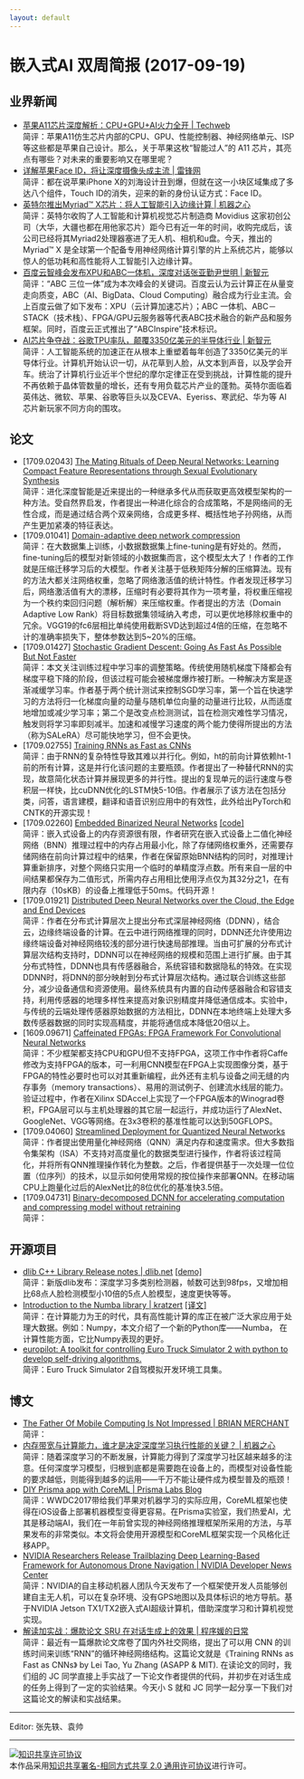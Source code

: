 ```yaml
---
layout: default
---
```


# 嵌入式AI 双周简报 (2017-09-19)

## 业界新闻

- [苹果A11芯片深度解析：CPU+GPU+AI火力全开 | Techweb](http://mo.techweb.com.cn/smarthardware/2017-09-15/2585053.shtml)<br/>
简评：苹果A11仿生芯片内部的CPU、GPU、性能控制器、神经网络单元、ISP等这些都是苹果自己设计。那么，关于苹果这枚“智能过人”的 A11 芯片，其亮点有哪些？对未来的重要影响又在哪里呢？
- [详解苹果Face ID，将让深度摄像头成主流 | 雷锋网](http://weibo.com/ttarticle/p/show?id=2309351000224151799551546525)<br/>
简评：都在说苹果iPhone X的刘海设计丑到爆，但就在这一小块区域集成了多达八个组件，Touch ID的消失，迎来的新的身份认证方式：Face ID。
- [英特尔推出Myriad™ X芯片：将人工智能引入边缘计算 | 机器之心](http://baijiahao.baidu.com/s?id=1578387767070547943&wfr=spider&for=pc)<br/>
简评：英特尔收购了人工智能和计算机视觉芯片制造商 Movidius 这家初创公司（大华，大疆也都在用他家芯片）距今已有近一年的时间，收购完成后，该公司已经将其Myriad2处理器塞进了无人机、相机和u盘。今天，推出的 Myriad™ X 是全球第一个配备专用神经网络计算引擎的片上系统芯片，能够以惊人的低功耗和高性能将人工智能引入边缘计算。
- [百度云智峰会发布XPU和ABC一体机，深度对话张亚勤尹世明 | 新智元](https://baijia.baidu.com/s?id=1578584378318698476&wfr=pc&fr=app_lst)<br/>
简评：“ABC 三位一体”成为本次峰会的关键词。百度云认为云计算正在从量变走向质变，ABC（AI、BigData、Cloud Computing）融合成为行业主流。会上百度云做了如下发布：XPU（云计算加速芯片）；ABC 一体机、ABC－STACK（技术栈）、FPGA/GPU云服务器等代表ABC技术融合的新产品和服务框架。同时，百度云正式推出了“ABCInspire”技术标识。
- [AI芯片争夺战：谷歌TPU率队，颠覆3350亿美元的半导体行业 | 新智元](https://mp.weixin.qq.com/s?timestamp=1505788027&src=3&ver=1&signature=4Fthk6ObFRJ8frRE-L4vtNq0y8cF8kBcAqe5i3PVCgRUS1*F6BobbwKRTqZDqLjZMjKRwmabc4uhKJ1A4RrvDu8Til*qFS5XVEKbkpU8crQ7HCJQQmNJBcwV1uJRvLURHBKTsQieA82sm6R-dPKQm0YUTd*kVuLIXj0AAPEdiiY=)<br />
简评：人工智能系统的加速正在从根本上重塑着每年创造了3350亿美元的半导体行业。计算机开始认识一切，从花草到人脸，从文本到声音，以及学会开车。统治了计算机行业近半个世纪的摩尔定律正在受到挑战，计算性能的提升不再依赖于晶体管数量的增长，还有专用负载芯片产业的蓬勃。英特尔面临着英伟达、微软、苹果、谷歌等巨头以及CEVA、Eyeriss、寒武纪、华为等 AI 芯片新玩家不同方向的围攻。

## 论文

- [1709.02043] [The Mating Rituals of Deep Neural Networks: Learning Compact Feature Representations through Sexual Evolutionary Synthesis](https://arxiv.org/abs/1709.02043)<br/>
简评：进化深度智能是近来提出的一种继承多代从而获取更高效模型架构的一种方法。受自然界启发，作者提出一种进化综合的合成策略，不是网络间的无性合成，而是通过结合两个双亲网络，合成更多样、概括性地子孙网络，从而产生更加紧凑的特征表达。
- [1709.01041] [Domain-adaptive deep network compression](https://arxiv.org/abs/1709.01041)<br/>
简评：在大数据集上训练，小数据数据集上fine-tuning是有好处的。然而，fine-tuning后的模型对新领域的小数据集而言，这个模型太大了！作者的工作就是压缩迁移学习后的大模型。作者关注基于低秩矩阵分解的压缩算法。现有的方法大都关注网络权重，忽略了网络激活值的统计特性。作者发现迁移学习后，网络激活值有大的漂移，压缩时有必要将其作为一项考量，将权重压缩视为一个秩约束回归问题（解析解）来压缩权重。作者提出的方法（Domain Adaptive Low Rank）将目标数据集领域纳入考虑，可以更优地移除权重中的冗余。VGG19的fc6层相比单纯使用截断SVD达到超过4倍的压缩，在忽略不计的准确率损失下，整体参数达到5~20%的压缩。
- [1709.01427] [Stochastic Gradient Descent: Going As Fast As Possible But Not Faster](https://arxiv.org/abs/1709.01427)<br/>
简评：本文关注训练过程中学习率的调整策略。传统使用随机梯度下降都会有梯度平稳下降的阶段，但该过程可能会被梯度爆炸被打断。一种解决方案是逐渐减缓学习率。作者基于两个统计测试来控制SGD学习率，第一个旨在快速学习的方法将归一化梯度向量的动量与随机单位向量的动量进行比较，从而适度地增加或减少学习率；第二个是改变点检测测试，旨在检测灾难性学习情况，触发则将学习率即刻减半。加速和减慢学习速度的两个能力使得所提出的方法（称为SALeRA）尽可能快地学习，但不会更快。
- [1709.02755] [Training RNNs as Fast as CNNs](https://arxiv.org/abs/1709.02755)<br/>
简评：由于RNN的复杂特性导致其难以并行化。例如，ht的前向计算依赖ht-1前的所有计算，这是并行化该问题的主要瓶颈。作者提出了一种替代RNN的实现，故意简化状态计算并展现更多的并行性。提出的复现单元的运行速度与卷积层一样快，比cuDNN优化的LSTM快5-10倍。作者展示了该方法在包括分类，问答，语言建模，翻译和语音识别应用中的有效性，此外给出PyTorch和CNTK的开源实现！
- [1709.02260] [Embedded Binarized Neural Networks](https://arxiv.org/abs/1709.02260) [[code]](https://gitlab.com/htkung/ddnn)<br/>
简评：嵌入式设备上的内存资源很有限，作者研究在嵌入式设备上二值化神经网络（BNN）推理过程中的内存占用最小化，除了存储网络权重外，还需要存储网络在前向计算过程中的结果，作者在保留原始BNN结构的同时，对推理计算重新排序，对整个网络只实用一个临时的单精度浮点数。所有来自一层的中间结果都保存为二值形式，所需内存占用相比使用浮点仅为其32分之1，在有限内存（10sKB）的设备上推理低于50ms。代码开源！
- [1709.01921] [Distributed Deep Neural Networks over the Cloud, the Edge and End Devices](https://arxiv.org/abs/1709.01921)<br/>
简评：作者在分布式计算层次上提出分布式深层神经网络（DDNN），结合云，边缘终端设备的计算。在云中进行网络推理的同时，DDNN还允许使用边缘终端设备对神经网络较浅的部分进行快速局部推理。当由可扩展的分布式计算层次结构支持时，DDNN可以在神经网络的规模和范围上进行扩展。由于其分布式特性，DDNN也具有传感器融合，系统容错和数据隐私的特效。在实现DDNN时，将DNN的部分映射到分布式计算层次结构。通过联合训练这些部分，减少设备通信和资源使用。最终系统具有内置的自动传感器融合和容错支持，利用传感器的地理多样性来提高对象识别精度并降低通信成本。实验中，与传统的云端处理传感器原始数据的方法相比，DDNN在本地终端上处理大多数传感器数据的同时实现高精度，并能将通信成本降低20倍以上。
- [1609.09671] [Caffeinated FPGAs: FPGA Framework For Convolutional Neural Networks](https://arxiv.org/abs/1609.09671)<br/>
简评：不少框架都支持CPU和GPU但不支持FPGA，这项工作中作者将Caffe修改为支持FPGA的版本，可一利用CNN模型在FPGA上实现图像分类，基于FPGA的特性必要时也可以对其重新编程，此外还有主机与设备之间无缝的内存事务（memory transactions）、易用的测试例子、创建流水线层的能力。验证过程中，作者在Xilinx SDAccel上实现了一个FPGA版本的Winograd卷积，FPGA层可以与主机处理器的其它层一起运行，并成功运行了AlexNet、GoogleNet、VGG等网络。在3x3卷积的基准性能可以达到50GFLOPS。
- [1709.04060] [Streamlined Deployment for Quantized Neural Networks](https://arxiv.org/abs/1709.04060)<br/>
简评：作者提出使用量化神经网络（QNN）满足内存和速度需求。但大多数指令集架构（ISA）不支持对高度量化的数据类型进行操作，作者将该过程简化，并将所有QNN推理操作转化为整数。之后，作者提供基于一次处理一位位置（位序列）的技术，以显示如何使用常规的按位操作来部署QNN。在移动端CPU上跑量化过后的AlexNet比的8位优化的基准快3.5倍。
- [1709.04731] [Binary-decomposed DCNN for accelerating computation and compressing model without retraining](https://arxiv.org/abs/1709.04731)<br/>
简评：


## 开源项目

- [dlib C++ Library Release notes | dlib.net](http://dlib.net/release_notes.html) [[demo]](https://www.youtube.com/watch?v=OHbJ7HhbG74)<br/>
简评：新版dlib发布：深度学习多类别检测器，帧数可达到98fps，又增加相比68点人脸检测模型小10倍的5点人脸模型，速度更快等等。
- [Introduction to the Numba library | kratzert](https://kratzert.github.io/2017/09/12/introduction-to-the-numba-library.html) [[译文]](https://yq.aliyun.com/articles/210393)<br/>
简评：在计算能力为王的时代，具有高性能计算的库正在被广泛大家应用于处理大数据。例如：Numpy，本文介绍了一个新的Python库——Numba， 在计算性能方面，它比Numpy表现的更好。
- [europilot: A toolkit for controlling Euro Truck Simulator 2 with python to develop self-driving algorithms.](https://github.com/marshq/europilot)<br/>
简评：Euro Truck Simulator 2自驾模拟开发环境工具集。


## 博文
- [The Father Of Mobile Computing Is Not Impressed | BRIAN MERCHANT](https://www.fastcompany.com/40435064/what-alan-kay-thinks-about-the-iphone-and-technology-now)<br/>
简评：
- [内存带宽与计算能力，谁才是决定深度学习执行性能的关键？ | 机器之心](https://mp.weixin.qq.com/s?__biz=MzA3MzI4MjgzMw==&mid=2650730755&idx=2&sn=0cba3d3b77459e033cf06c29f4c699ae&chksm=871b357db06cbc6bc93fc30f0026309611cb49cd7fa62d1b312d7ebfafafef281cd1d5d99cbb#rd)<br/>
简评：随着深度学习的不断发展，计算能力得到了深度学习社区越来越多的注意。任何深度学习模型，归根到底都是需要跑在设备上的，而模型对设备性能的要求越低，则能得到越多的运用——千万不能让硬件成为模型普及的瓶颈！
- [DIY Prisma app with CoreML | Prisma Labs Blog](https://blog.prismalabs.ai/diy-prisma-app-with-coreml-6b4994cc99e1)<br/>
简评：WWDC2017带给我们苹果对机器学习的实际应用，CoreML框架也使得在iOS设备上部署机器模型变得更容易。在Prisma实验室，我们热爱AI，尤其是移动端AI，我们在一年前曾实现的神经网络推理框架所采用的方法，与苹果发布的非常类似。本文将会使用开源模型和CoreML框架实现一个风格化迁移APP。
- [NVIDIA Researchers Release Trailblazing Deep Learning-Based Framework for Autonomous Drone Navigation | NVIDIA Developer News Center](https://news.developer.nvidia.com/nvidia-researchers-release-trailblazing-deep-learning-based-framework-for-autonomous-drone-navigation/)<br/>
简评：NVIDIA的自主移动机器人团队今天发布了一个框架使开发人员能够创建自主无人机，可以在复杂环境、没有GPS地图以及具体标识的地方导航。基于NVIDIA Jetson TX1/TX2嵌入式AI超级计算机，借助深度学习和计算机视觉实现。
- [解读加实战：爆款论文 SRU 在对话生成上的效果 | 程序媛的日常](https://mp.weixin.qq.com/s/i-EWyn208OQRBvZz2aIu5g)<br/>
简评：最近有一篇爆款论文席卷了国内外社交网络，提出了可以用 CNN 的训练时间来训练“RNN”的循环神经网络结构。这篇论文就是《Training RNNs as Fast as CNNs》 by Lei Tao, Yu Zhang (ASAPP & MIT). 在读论文的同时，我们组的 JC 同学直接上手实战了一下论文作者提供的代码，并初步在对话生成的任务上得到了一定的实验结果。今天小 S 就和 JC 同学一起分享一下我们对这篇论文的解读和实战结果。

----

Editor: 张先轶、袁帅

----

<a rel="license" href="http://creativecommons.org/licenses/by-sa/2.0/"><img alt="知识共享许可协议" style="border-width:0" src="https://i.creativecommons.org/l/by-sa/2.0/88x31.png" /></a><br />本作品采用<a rel="license" href="http://creativecommons.org/licenses/by-sa/2.0/">知识共享署名-相同方式共享 2.0 通用许可协议</a>进行许可。
